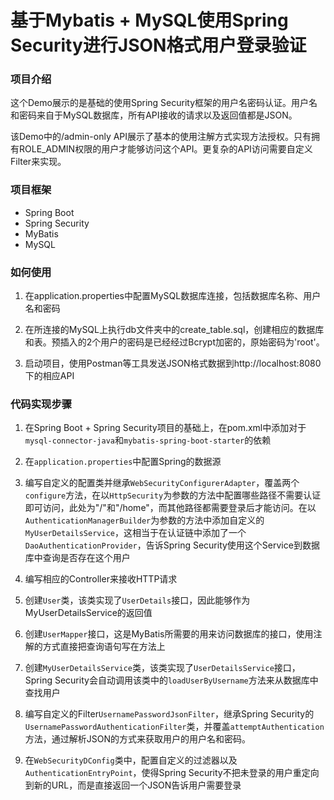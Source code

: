 # 基于Mybatis + MySQL使用Spring Security进行JSON格式用户登录验证

### 项目介绍

这个Demo展示的是基础的使用Spring Security框架的用户名密码认证。用户名和密码来自于MySQL数据库，所有API接收的请求以及返回值都是JSON。

该Demo中的/admin-only API展示了基本的使用注解方式实现方法授权。只有拥有ROLE_ADMIN权限的用户才能够访问这个API。更复杂的API访问需要自定义Filter来实现。

### 项目框架

- Spring Boot
- Spring Security
- MyBatis
- MySQL

### 如何使用

1. 在application.properties中配置MySQL数据库连接，包括数据库名称、用户名和密码

2. 在所连接的MySQL上执行db文件夹中的create_table.sql，创建相应的数据库和表。预插入的2个用户的密码是已经经过Bcrypt加密的，原始密码为'root'。

3. 启动项目，使用Postman等工具发送JSON格式数据到http://localhost:8080下的相应API

### 代码实现步骤

1. 在Spring Boot + Spring Security项目的基础上，在pom.xml中添加对于```mysql-connector-java```和```mybatis-spring-boot-starter```的依赖

2. 在```application.properties```中配置Spring的数据源

3. 编写自定义的配置类并继承```WebSecurityConfigurerAdapter```，覆盖两个```configure```方法，在以```HttpSecurity```为参数的方法中配置哪些路径不需要认证即可访问，此处为"/"和"/home"，而其他路径都需要登录后才能访问。在以```AuthenticationManagerBuilder```为参数的方法中添加自定义的```MyUserDetailsService```，这相当于在认证链中添加了一个```DaoAuthenticationProvider```，告诉Spring Security使用这个Service到数据库中查询是否存在这个用户

4. 编写相应的Controller来接收HTTP请求

5. 创建```User```类，该类实现了```UserDetails```接口，因此能够作为MyUserDetailsService的返回值

6. 创建```UserMapper```接口，这是MyBatis所需要的用来访问数据库的接口，使用注解的方式直接把查询语句写在方法上

7. 创建```MyUserDetailsService```类，该类实现了```UserDetailsService```接口，Spring Security会自动调用该类中的```loadUserByUsername```方法来从数据库中查找用户

8. 编写自定义的Filter```UsernamePasswordJsonFilter```，继承Spring Security的```UsernamePasswordAuthenticationFilter```类，并覆盖```attemptAuthentication```方法，通过解析JSON的方式来获取用户的用户名和密码。

9. 在```WebSecurityDConfig```类中，配置自定义的过滤器以及```AuthenticationEntryPoint```，使得Spring Security不把未登录的用户重定向到新的URL，而是直接返回一个JSON告诉用户需要登录